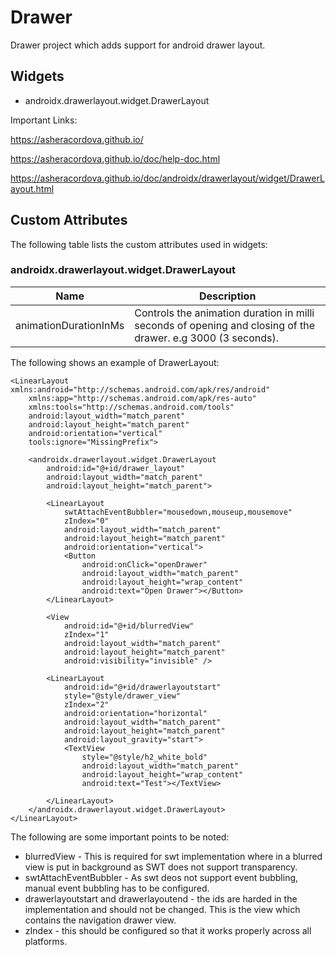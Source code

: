 # Drawer

Drawer project which adds support for android drawer layout.

## Widgets
* androidx.drawerlayout.widget.DrawerLayout

Important Links:

https://asheracordova.github.io/

https://asheracordova.github.io/doc/help-doc.html

https://asheracordova.github.io/doc/androidx/drawerlayout/widget/DrawerLayout.html


## Custom Attributes

The following table lists the custom attributes used in widgets:
### androidx.drawerlayout.widget.DrawerLayout
Name                	| Description
-------------       	| -------------
animationDurationInMs | Controls the animation duration in milli seconds of opening and closing of the drawer. e.g 3000 (3 seconds).


The following shows an example of DrawerLayout:

```
<LinearLayout xmlns:android="http://schemas.android.com/apk/res/android"
    xmlns:app="http://schemas.android.com/apk/res-auto"
    xmlns:tools="http://schemas.android.com/tools"
    android:layout_width="match_parent"
    android:layout_height="match_parent"
    android:orientation="vertical"
    tools:ignore="MissingPrefix">

    <androidx.drawerlayout.widget.DrawerLayout
        android:id="@+id/drawer_layout"
        android:layout_width="match_parent"
        android:layout_height="match_parent">

        <LinearLayout
            swtAttachEventBubbler="mousedown,mouseup,mousemove"
            zIndex="0"
            android:layout_width="match_parent"
            android:layout_height="match_parent"
            android:orientation="vertical">
            <Button
                android:onClick="openDrawer"
                android:layout_width="match_parent"
                android:layout_height="wrap_content"
                android:text="Open Drawer"></Button>
        </LinearLayout>

        <View
            android:id="@+id/blurredView"
            zIndex="1"
            android:layout_width="match_parent"
            android:layout_height="match_parent"
            android:visibility="invisible" />

        <LinearLayout
            android:id="@+id/drawerlayoutstart"
            style="@style/drawer_view"
            zIndex="2"
            android:orientation="horizontal"
            android:layout_width="match_parent"
            android:layout_height="match_parent"
            android:layout_gravity="start">
            <TextView
                style="@style/h2_white_bold"
                android:layout_width="match_parent"
                android:layout_height="wrap_content"
                android:text="Test"></TextView>

        </LinearLayout>
    </androidx.drawerlayout.widget.DrawerLayout>
</LinearLayout>
```

The following are some important points to be noted:
* blurredView - This is required for swt implementation where in a blurred view is put in background as SWT does not support transparency.
* swtAttachEventBubbler - As swt deos not support event bubbling, manual event bubbling has to be configured.
* drawerlayoutstart and drawerlayoutend - the ids are harded in the implementation and should not be changed. This is the view which contains the navigation drawer view.
* zIndex - this should be configured so that it works properly across all platforms.
